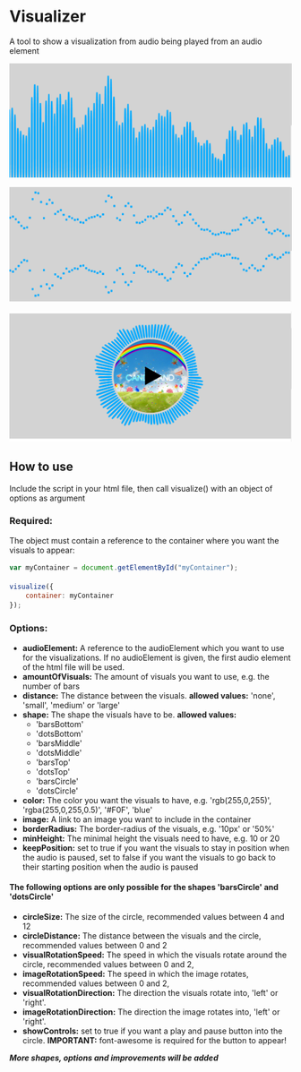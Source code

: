 Visualizer
======

A tool to show a visualization from audio being played from an audio element

![alt text](https://github.com/JeroenLammen/visualizer.js/blob/master/readme_images/Screenshot_1.png "shape 'barsBottom'")

![alt text](https://github.com/JeroenLammen/visualizer.js/blob/master/readme_images/Screenshot_2.png "shape 'dotsMiddle'")

![alt text](https://github.com/JeroenLammen/visualizer.js/blob/master/readme_images/Screenshot_3.png "shape 'barsCircle'")

## How to use

Include the script in your html file, then call visualize() with an object of options as argument

### Required:

The object must contain a reference to the container where you want the visuals to appear:

```javascript
var myContainer = document.getElementById("myContainer");

visualize({
    container: myContainer
});
```

### Options:

* __audioElement:__ A reference to the audioElement which you want to use for the visualizations. If no audioElement is given, the first audio element of the html file will be used.
* __amountOfVisuals:__ The amount of visuals you want to use, e.g. the number of bars
* __distance:__ The distance between the visuals. __allowed values:__ 'none', 'small', 'medium' or 'large'
* __shape:__ The shape the visuals have to be. __allowed values:__ 
    * 'barsBottom'
    * 'dotsBottom'
    * 'barsMiddle'
    * 'dotsMiddle'
    * 'barsTop'
    * 'dotsTop'
    * 'barsCircle'
    * 'dotsCircle'
* __color:__ The color you want the visuals to have, e.g. 'rgb(255,0,255)', 'rgba(255,0,255,0.5)', '#F0F', 'blue'
* __image:__ A link to an image you want to include in the container
* __borderRadius:__ The border-radius of the visuals, e.g. '10px' or '50%'
* __minHeight:__ The minimal height the visuals need to have, e.g. 10 or 20
* __keepPosition:__ set to true if you want the visuals to stay in position when the audio is paused, set to false if you want the visuals to go back to their starting position when the audio is paused

#### The following options are only possible for the shapes 'barsCircle' and 'dotsCircle'

* __circleSize:__ The size of the circle, recommended values between 4 and 12
* __circleDistance:__ The distance between the visuals and the circle, recommended values between 0 and 2
* __visualRotationSpeed:__ The speed in which the visuals rotate around the circle, recommended values between 0 and 2,
* __imageRotationSpeed:__ The speed in which the image rotates, recommended values between 0 and 2,
* __visualRotationDirection:__ The direction the visuals rotate into, 'left' or 'right'.
* __imageRotationDirection:__ The direction the image rotates into, 'left' or 'right'.
* __showControls:__ set to true if you want a play and pause button into the circle. **IMPORTANT:** font-awesome is required for the button to appear!

**_More shapes, options and improvements will be added_**
